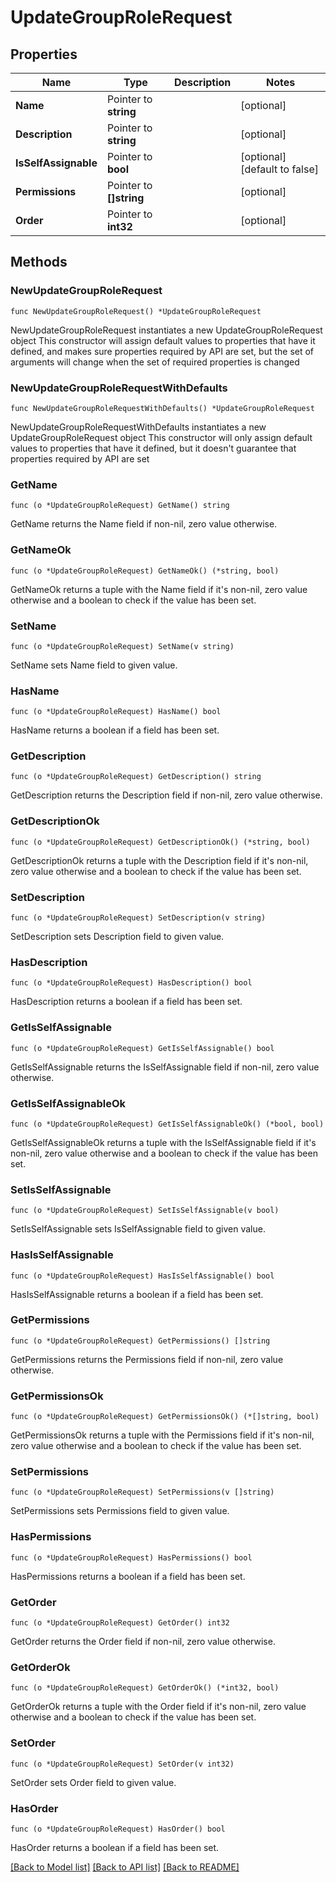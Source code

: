 # UpdateGroupRoleRequest

## Properties

Name | Type | Description | Notes
------------ | ------------- | ------------- | -------------
**Name** | Pointer to **string** |  | [optional] 
**Description** | Pointer to **string** |  | [optional] 
**IsSelfAssignable** | Pointer to **bool** |  | [optional] [default to false]
**Permissions** | Pointer to **[]string** |  | [optional] 
**Order** | Pointer to **int32** |  | [optional] 

## Methods

### NewUpdateGroupRoleRequest

`func NewUpdateGroupRoleRequest() *UpdateGroupRoleRequest`

NewUpdateGroupRoleRequest instantiates a new UpdateGroupRoleRequest object
This constructor will assign default values to properties that have it defined,
and makes sure properties required by API are set, but the set of arguments
will change when the set of required properties is changed

### NewUpdateGroupRoleRequestWithDefaults

`func NewUpdateGroupRoleRequestWithDefaults() *UpdateGroupRoleRequest`

NewUpdateGroupRoleRequestWithDefaults instantiates a new UpdateGroupRoleRequest object
This constructor will only assign default values to properties that have it defined,
but it doesn't guarantee that properties required by API are set

### GetName

`func (o *UpdateGroupRoleRequest) GetName() string`

GetName returns the Name field if non-nil, zero value otherwise.

### GetNameOk

`func (o *UpdateGroupRoleRequest) GetNameOk() (*string, bool)`

GetNameOk returns a tuple with the Name field if it's non-nil, zero value otherwise
and a boolean to check if the value has been set.

### SetName

`func (o *UpdateGroupRoleRequest) SetName(v string)`

SetName sets Name field to given value.

### HasName

`func (o *UpdateGroupRoleRequest) HasName() bool`

HasName returns a boolean if a field has been set.

### GetDescription

`func (o *UpdateGroupRoleRequest) GetDescription() string`

GetDescription returns the Description field if non-nil, zero value otherwise.

### GetDescriptionOk

`func (o *UpdateGroupRoleRequest) GetDescriptionOk() (*string, bool)`

GetDescriptionOk returns a tuple with the Description field if it's non-nil, zero value otherwise
and a boolean to check if the value has been set.

### SetDescription

`func (o *UpdateGroupRoleRequest) SetDescription(v string)`

SetDescription sets Description field to given value.

### HasDescription

`func (o *UpdateGroupRoleRequest) HasDescription() bool`

HasDescription returns a boolean if a field has been set.

### GetIsSelfAssignable

`func (o *UpdateGroupRoleRequest) GetIsSelfAssignable() bool`

GetIsSelfAssignable returns the IsSelfAssignable field if non-nil, zero value otherwise.

### GetIsSelfAssignableOk

`func (o *UpdateGroupRoleRequest) GetIsSelfAssignableOk() (*bool, bool)`

GetIsSelfAssignableOk returns a tuple with the IsSelfAssignable field if it's non-nil, zero value otherwise
and a boolean to check if the value has been set.

### SetIsSelfAssignable

`func (o *UpdateGroupRoleRequest) SetIsSelfAssignable(v bool)`

SetIsSelfAssignable sets IsSelfAssignable field to given value.

### HasIsSelfAssignable

`func (o *UpdateGroupRoleRequest) HasIsSelfAssignable() bool`

HasIsSelfAssignable returns a boolean if a field has been set.

### GetPermissions

`func (o *UpdateGroupRoleRequest) GetPermissions() []string`

GetPermissions returns the Permissions field if non-nil, zero value otherwise.

### GetPermissionsOk

`func (o *UpdateGroupRoleRequest) GetPermissionsOk() (*[]string, bool)`

GetPermissionsOk returns a tuple with the Permissions field if it's non-nil, zero value otherwise
and a boolean to check if the value has been set.

### SetPermissions

`func (o *UpdateGroupRoleRequest) SetPermissions(v []string)`

SetPermissions sets Permissions field to given value.

### HasPermissions

`func (o *UpdateGroupRoleRequest) HasPermissions() bool`

HasPermissions returns a boolean if a field has been set.

### GetOrder

`func (o *UpdateGroupRoleRequest) GetOrder() int32`

GetOrder returns the Order field if non-nil, zero value otherwise.

### GetOrderOk

`func (o *UpdateGroupRoleRequest) GetOrderOk() (*int32, bool)`

GetOrderOk returns a tuple with the Order field if it's non-nil, zero value otherwise
and a boolean to check if the value has been set.

### SetOrder

`func (o *UpdateGroupRoleRequest) SetOrder(v int32)`

SetOrder sets Order field to given value.

### HasOrder

`func (o *UpdateGroupRoleRequest) HasOrder() bool`

HasOrder returns a boolean if a field has been set.


[[Back to Model list]](../README.md#documentation-for-models) [[Back to API list]](../README.md#documentation-for-api-endpoints) [[Back to README]](../README.md)


